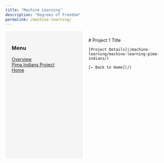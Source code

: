 ```yaml
---
title: "Machine Learning"
description: "Degrees of Freedom"
permalink: /machine-learning/
---
```


<div style="display: flex; min-height: 400px;">
  <nav style="min-width:200px;max-width:220px;padding:20px;background:#f5f5f5;border-right:1px solid #ddd;">
    <h3>Menu</h3>
    <ul style="list-style:none;padding-left:0;">
      <li><a href="/machine-learning/">Overview</a></li>
      <li><a href="/machine-learning/machine-learning-pima-indians/">Pima Indians Project</a></li>
      <li><a href="/">Home</a></li>
    </ul>
  </nav>
  <div style="flex:1;padding:20px;">
    # Project 1 Title

    [Project Details](/machine-learning/machine-learning-pima-indians/)

    [← Back to Home](/)
  </div>
</div>
